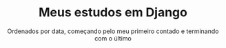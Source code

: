 <h1 align="center">Meus estudos em Django</h1>
<p align="center">Ordenados por data, começando pelo meu primeiro contado e terminando com o último</p>
